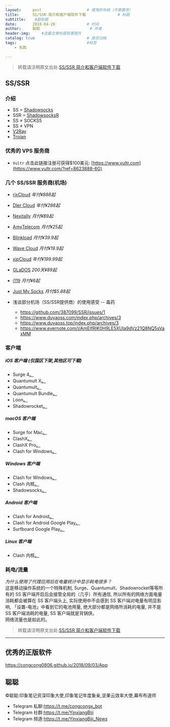 ```yaml
---
layout:     post                    # 使用的布局（不需要改）
title:      SS/SSR 简介和客户端软件下载              # 标题 
subtitle:    #副标题
date:       2018-04-20              # 时间
author:     聪聪                      # 作者
header-img:     #这篇文章标题背景图片
catalog: true                       # 是否归档
tags:                               #标签
    - 东西

---
```

> 转载请注明原文出处:[SS/SSR 简介和客户端软件下载](https://congcong0806.github.io/2018/04/20/SS)

## SS/SSR

### 介绍
- SS = [Shadowsocks](https://zh.wikipedia.org/wiki/Shadowsocks)
- SSR = [ShadowsocksR](https://zh.wikipedia.org/wiki/ShadowsocksR)
- SS ≠ SOCKS5
- SS ≠ VPN
- [V2Ray](https://www.v2ray.com)
- [Trojan](https://github.com/trojan-gfw/trojan)

### 优秀的 VPS 服务商
* `Vultr` 
点击此链接注册可获得$100美元: [https://www.vultr.com](https://www.vultr.com/?ref=8623888-6G)

### 几个 SS/SSR 服务商(机场)
* [rixCloud](https://rixcloud.com) *年付¥888起*
* [Dler Cloud](https://dlercloud.com/auth/register?affid=8079) *年付¥288起*
* [Nexitally](https://bit.ly/2mJQpTf) *月付¥89起*
* [AmyTelecom](https://www.amysecure.com/aff.php?aff=3) *月付¥25起*
* [Blinkload](https://blinkload.to/aff/Y3SH) *月付¥39.9起*
* [Wave Cloud](https://bit.ly/31skHtU) *月付¥19.9起*
* [xipCloud](https://xipcloud.com/zh) *年付¥199.99起*
* [GLaDOS](https://glados.work/landing/NXKI7-MX0LD-7BP2F-QUZSA) *200天¥89起*
* [i119](https://i119.co/auth/register?code=Gxkm) *月付¥6起*
* [Just My Socks](https://bit.ly/2mJ1FPC) *月付$5.88起*


* 浅谈部分机场（SS/SSR提供商）的使用感受 -- 毒药
    - <https://github.com/387099/SSR/issues/1>
    - <https://www.duyaoss.com/index.php/archives/3>
    - <https://www.duyaoss.top/index.php/archives/3>
    - <https://www.evernote.com/l/AmEIfRIK0H9LE5XUla9dVz21Q8NQ5sVaxMM>

### 客户端

##### iOS 客户端 (仅国区下架,其他区可下载)
- Surge 4[。](https://apps.apple.com/us/app/id1442620678)
- Quantumult X[。](https://apps.apple.com/us/app/quantumult-x/id1443988620)
- Quantumult[。](https://apps.apple.com/us/app/quantumult/id1252015438)
- Quantumult Bundle[。](https://apps.apple.com/us/app-bundle/quantumult-x-upgrade/id1482985563)
- Loon[。](https://apps.apple.com/us/app/loon/id1373567447)
- Shadowrocket[。](https://apps.apple.com/us/app/shadowrocket/id932747118)

##### macOS 客户端
- Surge for Mac[。](http://nssurge.com)
- ClashX[。](https://github.com/yichengchen/clashX/releases)
- ClashX Pro[。](https://install.appcenter.ms/users/clashx/apps/clashx-pro/distribution_groups/public)
- Clash for Windows[。](https://github.com/Fndroid/clash_for_windows_pkg/releases)

##### Windows 客户端
- Clash for Windows[。](https://github.com/Fndroid/clash_for_windows_pkg/releases)
- Clash 内核[。](https://github.com/Dreamacro/clash/releases)
- Shadowsocks[。](https://github.com/shadowsocks/shadowsocks-windows/releases)

##### Android 客户端
- Clash for Android[。](https://github.com/Kr328/ClashForAndroid/releases)
- Clash for Android Google Play[。](https://play.google.com/store/apps/details?id=com.github.kr328.clash)
- Surfboard Google Play[。](https://play.google.com/store/apps/details?id=com.getsurfboard) 

##### Linux 客户端
- Clash 内核[。](https://github.com/Dreamacro/clash/releases)

### 耗电/流量
*为什么使用了代理应用后在电量统计中显示耗电很多？*<br/>
这是移动操作系统的一个特殊机制, Surge、Quantumult、Shadowrocket等等所有的 SS 客户端开启后会接管全局的（几乎）所有通信, 所以所有的网络方面电量消耗都会被算在 SS 客户端头上, 实际使用中不会感到 SS 客户端对电量有明显影响, 「设置-电池」中看到它的电池用量, 绝大部分都是网络所消耗的电量, 并不是 SS 客户端消耗的电量, SS 客户端就是背锅侠。<br>
网络流量也是如此的。


> 转载请注明原文出处:[SS/SSR 简介和客户端软件下载](https://congcong0806.github.io/2018/04/20/SS)

- - - -

## 优秀的正版软件
<https://congcong0806.github.io/2018/09/03/App>

## 聪聪
&copy;聪聪:印象笔记资深印象大使,印象笔记年度象亲,坚果云效率大使,幕布布道师

* Telegram 私聊:<https://t.me/congcongx_bot>
* Telegram 社群:<https://t.me/YinxiangBiji>
* Telegram 频道:<https://t.me/YinxiangBiji_News>